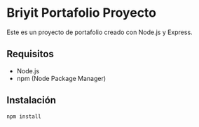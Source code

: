 # Briyit Portafolio Proyecto

Este es un proyecto de portafolio creado con Node.js y Express.

## Requisitos

- Node.js
- npm (Node Package Manager)

## Instalación
```sh
npm install